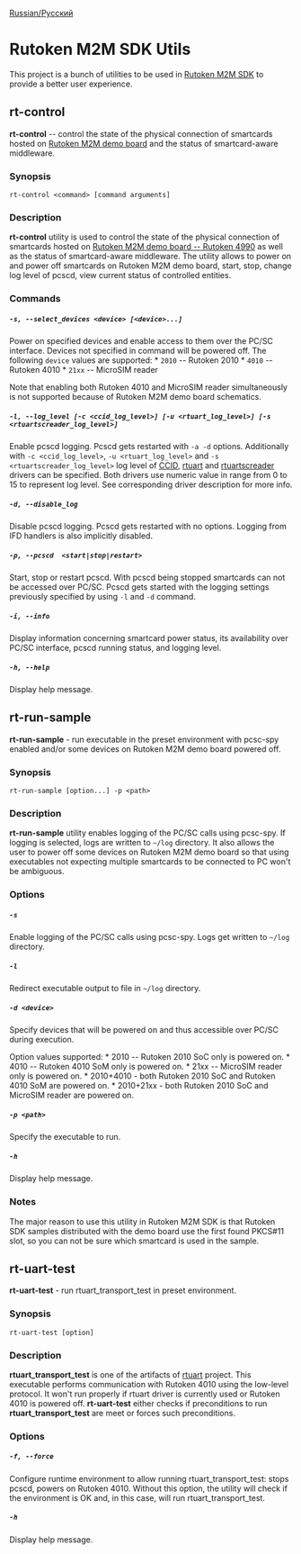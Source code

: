 [Russian/Русский](README_RUS.md)

# Rutoken M2M SDK Utils

This project is a bunch of utilities to be used in [Rutoken M2M SDK](https://www.rutoken.ru/products/all/rutoken-m2m/)
to provide a better user experience.

## rt-control

**rt-control** -- control the state of the physical connection of smartcards hosted on
[Rutoken M2M demo board](https://www.rutoken.ru/products/all/rutoken-m2m/)
and the status of smartcard-aware middleware.

### Synopsis

`rt-control <command> [command arguments]`

### Description

**rt-control** utility is used to control the state of the physical connection of smartcards hosted on
[Rutoken M2M demo board -- Rutoken 4990](https://www.rutoken.ru/products/all/rutoken-m2m/)
as well as the status of smartcard-aware middleware. The utility allows to power on and power off smartcards on Rutoken M2M demo board,
start, stop, change log level of pcscd, view current status of controlled entities.

### Commands

##### `-s, --select_devices <device> [<device>...]`

Power on specified devices and enable access to them over the PC/SC interface.
Devices not specified in command will be powered off. The following `device` values are supported:
    * `2010` -- Rutoken 2010
    * `4010` -- Rutoken 4010
    * `21xx` -- MicroSIM reader

Note that enabling both Rutoken 4010 and MicroSIM reader simultaneously is not supported because of Rutoken M2M demo board schematics.

##### `-l, --log_level [-c <ccid_log_level>] [-u <rtuart_log_level>] [-s <rtuartscreader_log_level>]`

Enable pcscd logging. Pcscd gets restarted with `-a -d` options. Additionally with `-c <ccid_log_level>`, `-u <rtuart_log_level>` and `-s <rtuartscreader_log_level>` log level of [CCID](https://ccid.apdu.fr/), [rtuart](https://github.com/AktivCo/rtuart) and [rtuartscreader](https://github.com/AktivCo/rtuartscreader) drivers can be specified. Both drivers use numeric value in range from 0 to 15 to represent log level. See corresponding driver description for more info.

##### `-d, --disable_log`

Disable pcscd logging. Pcscd gets restarted with no options. Logging from IFD handlers is also implicitly disabled.

##### `-p, --pcscd  <start|stop|restart>`

Start, stop or restart pcscd. With pcscd being stopped smartcards can not be accessed over PC/SC. Pcscd gets started with the logging settings previously specified by using `-l` and `-d` command.

##### `-i, --info`

Display information concerning smartcard power status, its availability over PC/SC interface, pcscd running status, and logging level.

##### `-h, --help`

Display help message.

## rt-run-sample

**rt-run-sample** - run executable in the preset environment with pcsc-spy enabled and/or some devices on Rutoken M2M demo board powered off.

### Synopsis

`rt-run-sample [option...] -p <path>`

### Description

**rt-run-sample** utility enables logging of the PC/SC calls using pcsc-spy. If logging is selected, logs are written
to `~/log` directory. It also allows the user to power off some devices on Rutoken M2M demo board so that using executables not expecting multiple smartcards to be connected to PC won't be ambiguous.

### Options

##### `-s`

Enable logging of the PC/SC calls using pcsc-spy. Logs get written to `~/log` directory.

##### `-l`

Redirect executable output to file in `~/log` directory.

##### `-d <device>`

Specify devices that will be powered on and thus accessible over PC/SC during execution.

Option values supported:
    * 2010 -- Rutoken 2010 SoC only is powered on.
    * 4010 -- Rutoken 4010 SoM only is powered on.
    * 21xx -- MicroSIM reader only is powered on.
    * 2010+4010 - both Rutoken 2010 SoC and Rutoken 4010 SoM are powered on.
    * 2010+21xx - both Rutoken 2010 SoC and MicroSIM reader are powered on.

##### `-p <path>`

Specify the executable to run.

##### `-h`

Display help message.

### Notes

The major reason to use this utility in Rutoken M2M SDK is that Rutoken SDK samples distributed with the demo board use the first found PKCS#11 slot, so you can not be sure which smartcard is used in the sample.

## rt-uart-test

**rt-uart-test** - run rtuart_transport_test in preset environment.

### Synopsis

`rt-uart-test [option]`

### Description

**rtuart_transport_test** is one of the artifacts of [rtuart](https://github.com/AktivCo/rtuart) project. This executable performs communication with Rutoken 4010 using the low-level protocol. It won't run properly if rtuart driver is currently used or Rutoken 4010 is powered off. **rt-uart-test** either checks if preconditions to run **rtuart_transport_test** are meet or forces such preconditions.

### Options

##### `-f, --force`

Configure runtime environment to allow running rtuart_transport_test: stops pcscd, powers on Rutoken 4010. Without this option, the utility will check if the environment is OK and, in this case, will run rtuart_transport_test.

##### `-h`

Display help message.
